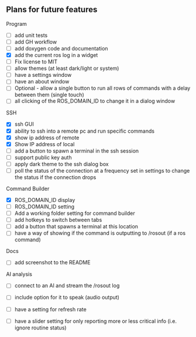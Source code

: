 ## Plans for future features

Program
- [ ] add unit tests
- [ ] add GH workflow
- [ ] add doxygen code and documentation
- [X] add the current ros log in a widget
- [ ] Fix license to MIT
- [ ] allow themes (at least dark/light or system)
- [ ] have a settings window
- [ ] have an about window
- [ ] Optional - allow a single button to run all rows of commands with a delay between them (single touch)
- [ ] all clicking of the ROS_DOMAIN_ID to change it in a dialog window

SSH
- [X] ssh GUI
- [X] ability to ssh into a remote pc and run specific commands
- [X] show ip address of remote
- [X] Show IP address of local 
- [ ] add a button to spawn a terminal in the ssh session
- [ ] support public key auth
- [ ] apply dark theme to the ssh dialog box
- [ ] poll the status of the connection at a frequency set in settings to change the status if the connection drops

Command Builder
- [X] ROS_DOMAIN_ID display 
- [ ] ROS_DOMAIN_ID setting
- [ ] Add a working folder setting for command builder
- [ ] add hotkeys to switch between tabs
- [ ] add a button that spawns a terminal at this location
- [ ] have a way of showing if the command is outputting to /rosout (if a ros command)

Docs
- [ ] add screenshot to the README

AI analysis
- [ ] connect to an AI and stream the /rosout log
- [ ] include option for it to speak (audio output)
- [ ] have a setting for refresh rate
- [ ] have a slider setting for only reporting more or less critical info (i.e. ignore routine status)
 